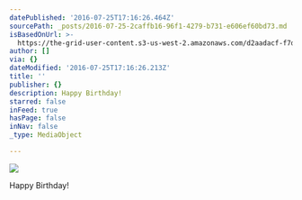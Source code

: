 ```yaml
---
datePublished: '2016-07-25T17:16:26.464Z'
sourcePath: _posts/2016-07-25-2caffb16-96f1-4279-b731-e606ef60bd73.md
isBasedOnUrl: >-
  https://the-grid-user-content.s3-us-west-2.amazonaws.com/d2aadacf-f7da-4c00-ae69-4704c528690f.jpg
author: []
via: {}
dateModified: '2016-07-25T17:16:26.213Z'
title: ''
publisher: {}
description: Happy Birthday!
starred: false
inFeed: true
hasPage: false
inNav: false
_type: MediaObject

---
```

![](https://the-grid-user-content.s3-us-west-2.amazonaws.com/d2aadacf-f7da-4c00-ae69-4704c528690f.jpg)

Happy Birthday!